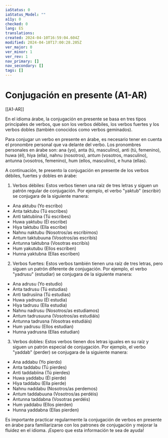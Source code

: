 ```yaml
---
iaStatus: 0
iaStatus_Model: ""
a11y: 0
checked: 0
lang: ES
translations: 
created: 2024-04-10T16:59:04.604Z
modified: 2024-04-10T17:00:28.205Z
ver_major: 0
ver_minor: 1
ver_rev: 1
nav_primary: []
nav_secondary: []
tags: []
---
```

# Conjugación en presente (A1-AR)

[[A1-AR]]

En el idioma árabe, la conjugación en presente se basa en tres tipos principales de verbos, que son los verbos débiles, los verbos fuertes y los verbos dobles (también conocidos como verbos geminados).

Para conjugar un verbo en presente en árabe, es necesario tener en cuenta el pronombre personal que va delante del verbo. Los pronombres personales en árabe son: ana (yo), anta (tú, masculino), anti (tú, femenino), huwa (él), hiya (ella), nahnu (nosotros), antum (vosotros, masculino), antunna (vosotros, femenino), hum (ellos, masculino), e huna (ellas).

A continuación, te presento la conjugación en presente de los verbos débiles, fuertes y dobles en árabe:

1. Verbos débiles: Estos verbos tienen una raíz de tres letras y siguen un patrón regular de conjugación. Por ejemplo, el verbo "yaktub" (escribir) se conjugara de la siguiente manera:

- Ana aktubu (Yo escribo)
- Anta taktubu (Tú escribes)
- Anti taktubiina (Tú escribes)
- Huwa yaktubu (Él escribe)
- Hiya taktubu (Ella escribe)
- Nahnu naktubu (Nosotros/as escribimos)
- Antum taktubuuna (Vosotros/as escribís)
- Antunna taktubna (Vosotras escribís)
- Hum yakutubu (Ellos escriben)
- Hunna yaktubna (Ellas escriben)

2. Verbos fuertes: Estos verbos también tienen una raíz de tres letras, pero siguen un patrón diferente de conjugación. Por ejemplo, el verbo "yadrusu" (estudiar) se conjugara de la siguiente manera:

- Ana adrusu (Yo estudio)
- Anta tadrusu (Tú estudias)
- Anti tadrusiina (Tú estudias)
- Huwa yadrusu (Él estudia)
- Hiya tadrusu (Ella estudia)
- Nahnu nadrusu (Nosotros/as estudiamos)
- Antum tadrusuuna (Vosotros/as estudiáis)
- Antunna tadrusna (Vosotras estudiáis)
- Hum yadrusu (Ellos estudian)
- Hunna yadrusna (Ellas estudian)

3. Verbos dobles: Estos verbos tienen dos letras iguales en su raíz y siguen un patrón especial de conjugación. Por ejemplo, el verbo "yaddab" (perder) se conjugara de la siguiente manera:

- Ana addabu (Yo pierdo)
- Anta taddabu (Tú pierdes)
- Anti taddabiina (Tú pierdes)
- Huwa yaddabu (Él pierde)
- Hiya taddabu (Ella pierde)
- Nahnu naddabu (Nosotros/as perdemos)
- Antum taddabuuna (Vosotros/as perdéis)
- Antunna taddabna (Vosotras perdéis)
- Hum yaddabu (Ellos pierden)
- Hunna yaddabna (Ellas pierden)

Es importante practicar regularmente la conjugación de verbos en presente en árabe para familiarizarse con los patrones de conjugación y mejorar la fluidez en el idioma. ¡Espero que esta información te sea de ayuda!
